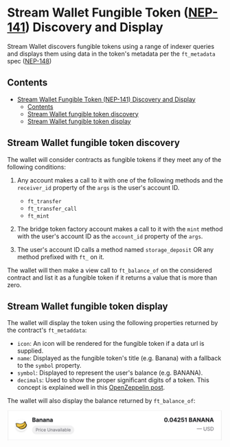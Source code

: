 Stream Wallet Fungible Token ([NEP-141](https://nomicon.io/Standards/FungibleToken/Core.html)) Discovery and Display
===

Stream Wallet discovers fungible tokens using a range of indexer queries and displays them using data in the token's metadata per the `ft_metadata` spec ([NEP-148](https://nomicon.io/Standards/FungibleToken/Metadata.html))

## Contents

- [Stream Wallet Fungible Token (NEP-141) Discovery and Display](#stream-wallet-fungible-token-nep-141-discovery-and-display)
  - [Contents](#contents)
  - [Stream Wallet fungible token discovery](#stream-wallet-fungible-token-discovery)
  - [Stream Wallet fungible token display](#stream-wallet-fungible-token-display)

## Stream Wallet fungible token discovery
The wallet will consider contracts as fungible tokens if they meet any of the following conditions:

1. Any account makes a call to it with one of the following methods and the `receiver_id` property of the `args` is the user's account ID.
    * `ft_transfer`
    * `ft_transfer_call`
    * `ft_mint`
    
2. The bridge token factory account makes a call to it with the `mint` method with the user's account ID as the `account_id` property of the `args`.
3. The user's account ID calls a method named `storage_deposit` OR any method prefixed with `ft_` on it.

The wallet will then make a view call to `ft_balance_of` on the considered contract and list it as a fungible token if it returns a value that is more than zero.

## Stream Wallet fungible token display

The wallet will display the token using the following properties returned by the contract's `ft_metaddata`:
* `icon`: An icon will be rendered for the fungible token if a data url is supplied.
* `name`: Displayed as the fungible token's title (e.g. Banana) with a fallback to the `symbol` property.
* `symbol`: Displayed to represent the user's balance (e.g. BANANA).
* `decimals`: Used to show the proper significant digits of a token. This concept is explained well in this [OpenZeppelin post](https://docs.openzeppelin.com/contracts/3.x/erc20#a-note-on-decimals).

The wallet will also display the balance returned by `ft_balance_of`:

<img src="./assets/fungible-token-display.png" width="500">
